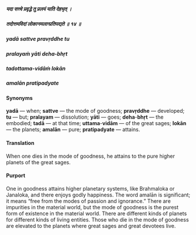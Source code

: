 ##### यदा सत्त्वे प्रवृद्धे तु प्रलयं याति देहभृत् ।
##### तदोत्तमविदां लोकानमलान्प्रतिपद्यते ॥ १४ ॥

##### yadā sattve pravṛddhe tu
##### pralayaṁ yāti deha-bhṛt
##### tadottama-vidāṁ lokān
##### amalān pratipadyate

#### Synonyms

**yadā** — when; **sattve** — the mode of goodness; **pravṛddhe** — developed; **tu** — but; **pralayam** — dissolution; **yāti** — goes; **deha**-**bhṛt** — the embodied; **tadā** — at that time; **uttama**-**vidām** — of the great sages; **lokān** — the planets; **amalān** — pure; **pratipadyate** — attains.

#### Translation

When one dies in the mode of goodness, he attains to the pure higher planets of the great sages.

#### Purport

One in goodness attains higher planetary systems, like Brahmaloka or Janaloka, and there enjoys godly happiness. The word amalān is significant; it means “free from the modes of passion and ignorance.” There are impurities in the material world, but the mode of goodness is the purest form of existence in the material world. There are different kinds of planets for different kinds of living entities. Those who die in the mode of goodness are elevated to the planets where great sages and great devotees live.